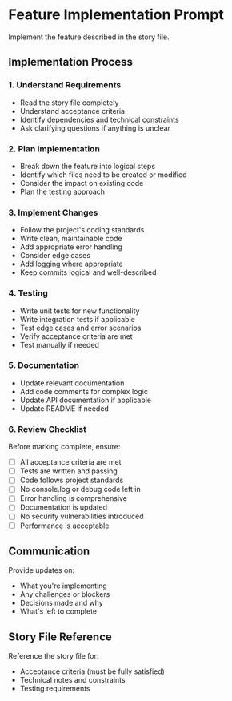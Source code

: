 # Feature Implementation Prompt

Implement the feature described in the story file.

## Implementation Process

### 1. Understand Requirements
- Read the story file completely
- Understand acceptance criteria
- Identify dependencies and technical constraints
- Ask clarifying questions if anything is unclear

### 2. Plan Implementation
- Break down the feature into logical steps
- Identify which files need to be created or modified
- Consider the impact on existing code
- Plan the testing approach

### 3. Implement Changes
- Follow the project's coding standards
- Write clean, maintainable code
- Add appropriate error handling
- Consider edge cases
- Add logging where appropriate
- Keep commits logical and well-described

### 4. Testing
- Write unit tests for new functionality
- Write integration tests if applicable
- Test edge cases and error scenarios
- Verify acceptance criteria are met
- Test manually if needed

### 5. Documentation
- Update relevant documentation
- Add code comments for complex logic
- Update API documentation if applicable
- Update README if needed

### 6. Review Checklist
Before marking complete, ensure:
- [ ] All acceptance criteria are met
- [ ] Tests are written and passing
- [ ] Code follows project standards
- [ ] No console.log or debug code left in
- [ ] Error handling is comprehensive
- [ ] Documentation is updated
- [ ] No security vulnerabilities introduced
- [ ] Performance is acceptable

## Communication

Provide updates on:
- What you're implementing
- Any challenges or blockers
- Decisions made and why
- What's left to complete

## Story File Reference

Reference the story file for:
- Acceptance criteria (must be fully satisfied)
- Technical notes and constraints
- Testing requirements
